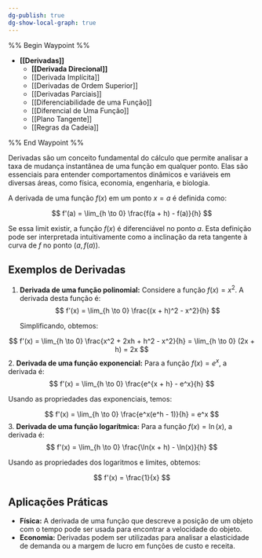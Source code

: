 ```yaml
---
dg-publish: true
dg-show-local-graph: true
---
```


%% Begin Waypoint %%

- **[[Derivadas]]**
	- **[[Derivada Direcional]]**
	- [[Derivada Implícita]]
	- [[Derivadas de Ordem Superior]]
	- [[Derivadas Parciais]]
	- [[Diferenciabilidade de uma  Função]]
	- [[Diferencial de Uma Função]]
	- [[Plano Tangente]]
	- [[Regras da Cadeia]]

%% End Waypoint %%

Derivadas são um conceito fundamental do cálculo que permite analisar a taxa de mudança instantânea de uma função em qualquer ponto. Elas são essenciais para entender comportamentos dinâmicos e variáveis em diversas áreas, como física, economia, engenharia, e biologia.

A derivada de uma função $f(x)$ em um ponto $x = a$ é definida como:

$$
f'(a) = \lim_{h \to 0} \frac{f(a + h) - f(a)}{h}
$$

Se essa limit existir, a função $f(x)$ é diferenciável no ponto $a$. Esta definição pode ser interpretada intuitivamente como a inclinação da reta tangente à curva de $f$ no ponto $(a, f(a))$.

## Exemplos de Derivadas

1. **Derivada de uma função polinomial:**
   Considere a função $f(x) = x^2$. A derivada desta função é:
$$
   f'(x) = \lim_{h \to 0} \frac{(x + h)^2 - x^2}{h}
$$

   Simplificando, obtemos:

$$
   f'(x) = \lim_{h \to 0} \frac{x^2 + 2xh + h^2 - x^2}{h} = \lim_{h \to 0} (2x + h) = 2x
$$
2. **Derivada de uma função exponencial:**
   Para a função $f(x) = e^x$, a derivada é:
$$
   f'(x) = \lim_{h \to 0} \frac{e^{x + h} - e^x}{h}
$$

   Usando as propriedades das exponenciais, temos:

$$
   f'(x) = \lim_{h \to 0} \frac{e^x(e^h - 1)}{h} = e^x
$$
3. **Derivada de uma função logarítmica:**
   Para a função $f(x) = \ln(x)$, a derivada é:
$$
   f'(x) = \lim_{h \to 0} \frac{\ln(x + h) - \ln(x)}{h}
$$

   Usando as propriedades dos logaritmos e limites, obtemos:

$$
   f'(x) = \frac{1}{x}
$$

## Aplicações Práticas

- **Física:** A derivada de uma função que descreve a posição de um objeto com o tempo pode ser usada para encontrar a velocidade do objeto.
- **Economia:** Derivadas podem ser utilizadas para analisar a elasticidade de demanda ou a margem de lucro em funções de custo e receita.
